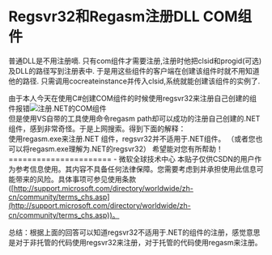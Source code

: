 # Regsvr32和Regasm注册DLL COM组件

普通DLL是不用注册嘀. 只有com组件才需要注册,注册时他把clsid和progid(可选)及DLL的路径写到注册表中. 于是用这些组件的客户端在创建该组件时就不用知道他的路径. 只需调用cocreateinstance并传入clsid,系统就能创建该组件的实例了.

由于本人今天在使用C#创建COM组件的时候使用regsvr32来注册自己创建的组件报错![注册.NET的COM组件](0.5792359100839981-20220830214046-q5wkmpy.png)  
但是使用VS自带的工具使用命令regasm path却可以成功的注册自己创建的.NET组件，感到非常奇怪。于是上网搜索。得到下面的解释：  
使用regasm.exe来注册.NET 组件，regsvr32并不适用于.NET组件。 （或者您也可以将regasm.exe理解为.NET的regsvr32） 希望能对您有所帮助！ ====================== - 微软全球技术中心 本贴子仅供CSDN的用户作为参考信息使用。其内容不具备任何法律保障。您需要考虑到并承担使用此信息可能带来的风险。具体事项可参见使用条款([http://support.microsoft.com/directory/worldwide/zh-cn/community/terms_chs.asp](http://support.microsoft.com/directory/worldwide/zh-cn/community/terms_chs.asp))。

总结：根据上面的回答可以知道regsvr32不适用于.NET的组件的注册，感觉意思是对于非托管的代码使用regsvr32来注册，对于托管的代码使用regasm来注册。
